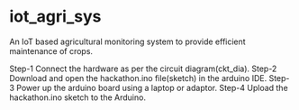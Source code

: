 # iot_agri_sys
An IoT based agricultural monitoring system to provide efficient maintenance of crops.


Step-1 Connect the hardware as per the circuit diagram(ckt_dia).
Step-2 Download and open the hackathon.ino file(sketch) in the arduino IDE.
Step-3 Power up the arduino board using a laptop or adaptor.
Step-4 Upload the hackathon.ino sketch to the Arduino.
